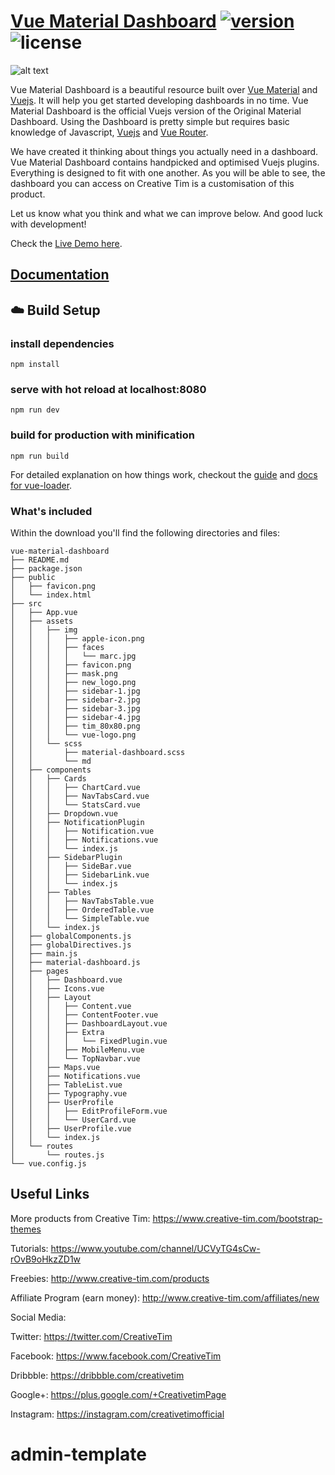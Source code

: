 # [Vue Material Dashboard](https://www.creative-tim.com/live/vue-material-dashboard) [![version][version-badge]][CHANGELOG] ![license][license-badge]

![alt text](https://s3.amazonaws.com/creativetim_bucket/products/81/original/opt_md_vue_thumbnail.jpg?1525355237 "Vue Material Dashboard")

Vue Material Dashboard is a beautiful resource built over [Vue Material](https://vuematerial.io/) and [Vuejs](https://vuejs.org/v2/guide/). It will help you get started developing dashboards in no time. Vue Material Dashboard is the official Vuejs version of the Original Material Dashboard. Using the Dashboard is pretty simple but requires basic knowledge of Javascript, [Vuejs](https://vuejs.org/v2/guide/) and [Vue Router](https://router.vuejs.org/en/).

We have created it thinking about things you actually need in a dashboard. Vue Material Dashboard contains handpicked and optimised Vuejs plugins. Everything is designed to fit with one another. As you will be able to see, the dashboard you can access on Creative Tim is a customisation of this product.

Let us know what you think and what we can improve below. And good luck with development!

Check the [Live Demo here](https://www.creative-tim.com/live/vue-material-dashboard).

## [Documentation](https://creativetimofficial.github.io/vue-material-dashboard/documentation/)

## :cloud: Build Setup

### install dependencies
`npm install`
### serve with hot reload at localhost:8080
`npm run dev`
### build for production with minification
`npm run build`

For detailed explanation on how things work, checkout the [guide](http://vuejs-templates.github.io/webpack/) and [docs for vue-loader](http://vuejs.github.io/vue-loader).

### What's included

Within the download you'll find the following directories and files:

```
vue-material-dashboard
├── README.md
├── package.json
├── public
│   ├── favicon.png
│   └── index.html
├── src
│   ├── App.vue
│   ├── assets
│   │   ├── img
│   │   │   ├── apple-icon.png
│   │   │   ├── faces
│   │   │   │   └── marc.jpg
│   │   │   ├── favicon.png
│   │   │   ├── mask.png
│   │   │   ├── new_logo.png
│   │   │   ├── sidebar-1.jpg
│   │   │   ├── sidebar-2.jpg
│   │   │   ├── sidebar-3.jpg
│   │   │   ├── sidebar-4.jpg
│   │   │   ├── tim_80x80.png
│   │   │   └── vue-logo.png
│   │   └── scss
│   │       ├── material-dashboard.scss
│   │       └── md
│   ├── components
│   │   ├── Cards
│   │   │   ├── ChartCard.vue
│   │   │   ├── NavTabsCard.vue
│   │   │   └── StatsCard.vue
│   │   ├── Dropdown.vue
│   │   ├── NotificationPlugin
│   │   │   ├── Notification.vue
│   │   │   ├── Notifications.vue
│   │   │   └── index.js
│   │   ├── SidebarPlugin
│   │   │   ├── SideBar.vue
│   │   │   ├── SidebarLink.vue
│   │   │   └── index.js
│   │   ├── Tables
│   │   │   ├── NavTabsTable.vue
│   │   │   ├── OrderedTable.vue
│   │   │   └── SimpleTable.vue
│   │   └── index.js
│   ├── globalComponents.js
│   ├── globalDirectives.js
│   ├── main.js
│   ├── material-dashboard.js
│   ├── pages
│   │   ├── Dashboard.vue
│   │   ├── Icons.vue
│   │   ├── Layout
│   │   │   ├── Content.vue
│   │   │   ├── ContentFooter.vue
│   │   │   ├── DashboardLayout.vue
│   │   │   ├── Extra
│   │   │   │   └── FixedPlugin.vue
│   │   │   ├── MobileMenu.vue
│   │   │   └── TopNavbar.vue
│   │   ├── Maps.vue
│   │   ├── Notifications.vue
│   │   ├── TableList.vue
│   │   ├── Typography.vue
│   │   ├── UserProfile
│   │   │   ├── EditProfileForm.vue
│   │   │   └── UserCard.vue
│   │   ├── UserProfile.vue
│   │   └── index.js
│   └── routes
│       └── routes.js
└── vue.config.js
```



## Useful Links

More products from Creative Tim: <https://www.creative-tim.com/bootstrap-themes>

Tutorials: <https://www.youtube.com/channel/UCVyTG4sCw-rOvB9oHkzZD1w>

Freebies: <http://www.creative-tim.com/products>

Affiliate Program (earn money): <http://www.creative-tim.com/affiliates/new>

Social Media:

Twitter: <https://twitter.com/CreativeTim>

Facebook: <https://www.facebook.com/CreativeTim>

Dribbble: <https://dribbble.com/creativetim>

Google+: <https://plus.google.com/+CreativetimPage>

Instagram: <https://instagram.com/creativetimofficial>

[CHANGELOG]: ./CHANGELOG.md
[version-badge]: https://img.shields.io/badge/version-1.0.0-blue.svg
[license-badge]: https://img.shields.io/badge/license-MIT-blue.svg
# admin-template

